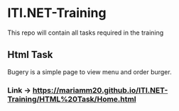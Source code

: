 # ITI.NET-Training
This repo will contain all tasks required in the training 
## Html Task
Bugery is a simple page to view menu and order burger.
### Link → https://mariamm20.github.io/ITI.NET-Training/HTML%20Task/Home.html
